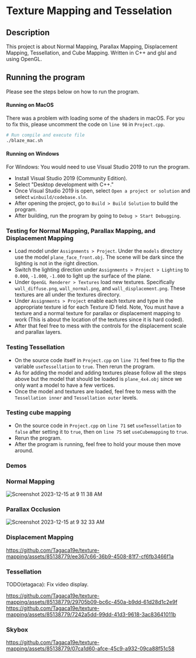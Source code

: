 # Texture Mapping and Tesselation

## Description

This project is about Normal Mapping, Parallax Mapping, Displacement Mapping, Tessellation, and Cube Mapping. Written in C++ and glsl and using OpenGL.

## Running the program

Please see the steps below on how to run the program.

#### Running on MacOS

There was a problem with loading some of the shaders in macOS. For you to fix this, please uncomment the code on `line 98` in `Project.cpp`.

```bash
# Run compile and execute file
./blaze_mac.sh
```

#### Running on Windows

For Windows: You would need to use Visual Studio 2019 to run the program.

- Install Visual Studio 2019 (Community Edition).
- Select "Desktop development with C++."
- Once Visual Studio 2019 is open, select `Open a project or solution` and select `winbuild/codebase.sln`.
- After opening the project, go to `Build > Build Solution` to build the program.
- After building, run the program by going to `Debug > Start Debugging`.

### Testing for Normal Mapping, Parallax Mapping, and Displacement Mapping

- Load model under `Assignments > Project`. Under the `models` directory use the model `plane_face_front.obj`. The scene will be dark since the lighting is not in the right direction.
- Switch the lighting direction under `Assignments > Project > Lighting` to `0.000`, `-1.000`, `-1.000` to light up the surface of the plane.
- Under `OpenGL Renderer > Textures` load new textures. Specifically `wall_diffuse.png`, `wall_normal.png`, and `wall_displacement.png`. These textures are all under the textures directory.
- Under `Assignments > Project` enable each texture and type in the appropriate texture id for each Texture ID field. Note, You must have a texture and a normal texture for parallax or displacement mapping to work (This is about the location of the textures since it is hard coded).
- After that feel free to mess with the controls for the displacement scale and parallax layers.

### Testing Tessellation

- On the source code itself in `Project.cpp` on `line 71` feel free to flip the variable `useTessellation` to `true`. Then rerun the program.
- As for adding the model and adding textures please follow all the steps above but the model that should be loaded is `plane_4x4.obj` since we only want a model to have a few vertices.
- Once the model and textures are loaded, feel free to mess with the `Tessellation inner` and `Tessellation outer` levels.

### Testing cube mapping

- On the source code in `Project.cpp` on `line 71` set `useTessellation` to `false` after setting it to `true`, then on `line 75` set `useCubemapping` to `true`.
- Rerun the program.
- After the program is running, feel free to hold your mouse then move around.


### Demos

### Normal Mapping
![Screenshot 2023-12-15 at 9 11 38 AM](https://github.com/Tagaca19e/texture-mapping/assets/85138779/baa65588-b33b-43ac-8468-7a09a59bed7f)

### Parallax Occlusion
![Screenshot 2023-12-15 at 9 32 33 AM](https://github.com/Tagaca19e/texture-mapping/assets/85138779/c0a5198a-2366-4989-9585-2e6cfdb3285a)


### Displacement Mapping
https://github.com/Tagaca19e/texture-mapping/assets/85138779/ee367c66-36b9-4508-81f7-cf6fb3466f1a

### Tessellation
TODO(etagaca): Fix video display.

https://github.com/Tagaca19e/texture-mapping/assets/85138779/29705b09-bc6c-450a-b9dd-61d28d1c2e9f
https://github.com/Tagaca19e/texture-mapping/assets/85138779/7242a5dd-99dd-41d3-9618-3ac83641011b

### Skybox
https://github.com/Tagaca19e/texture-mapping/assets/85138779/07ca1d60-afce-45c9-a932-09ca88f51c58




